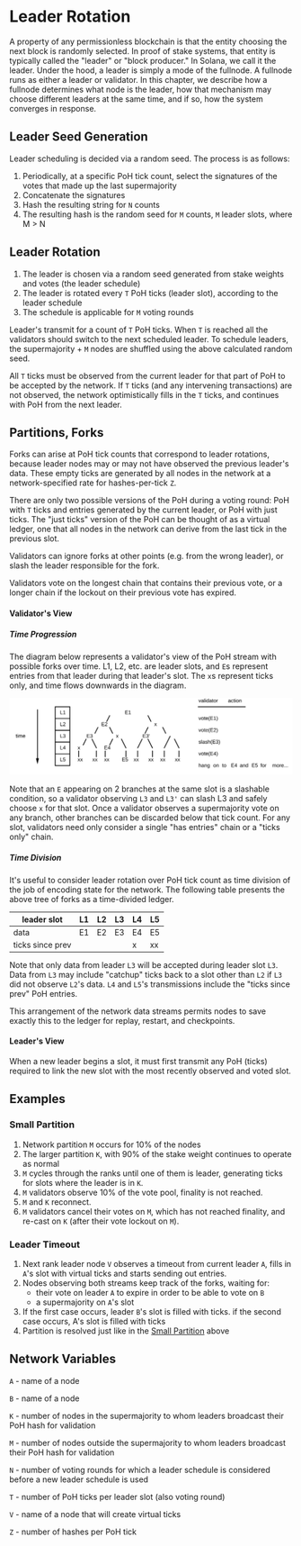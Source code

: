 # Leader Rotation

A property of any permissionless blockchain is that the entity choosing the next block is randomly selected. In proof of stake systems,
that entity is typically called the "leader" or "block producer." In Solana, we call it the leader. Under the hood, a leader is
simply a mode of the fullnode. A fullnode runs as either a leader or validator. In this chapter, we describe how a fullnode determines
what node is the leader, how that mechanism may choose different leaders at the same time, and if so, how the system converges in response.

## Leader Seed Generation

Leader scheduling is decided via a random seed.  The process is as follows:

1. Periodically, at a specific PoH tick count, select the signatures of the votes that made up the last supermajority
2. Concatenate the signatures
3. Hash the resulting string for `N` counts
4. The resulting hash is the random seed for `M` counts, `M` leader slots, where M > N

## Leader Rotation

1. The leader is chosen via a random seed generated from stake weights and votes (the leader schedule)
2. The leader is rotated every `T` PoH ticks (leader slot), according to the leader schedule
3. The schedule is applicable for `M` voting rounds

Leader's transmit for a count of `T` PoH ticks.  When `T` is reached all the validators should switch to the next scheduled leader.  To schedule leaders, the supermajority + `M` nodes are shuffled using the above calculated random seed.

All `T` ticks must be observed from the current leader for that part of PoH to be accepted by the network.  If `T` ticks (and any intervening transactions) are not observed, the network optimistically fills in the `T` ticks, and continues with PoH from the next leader.

## Partitions, Forks

Forks can arise at PoH tick counts that correspond to leader rotations, because leader nodes may or may not have observed the previous leader's data.  These empty ticks are generated by all nodes in the network at a network-specified rate for hashes-per-tick `Z`.

There are only two possible versions of the PoH during a voting round: PoH with `T` ticks and entries generated by the current leader, or PoH with just ticks.  The "just ticks" version of the PoH can be thought of as a virtual ledger, one that all nodes in the network can derive from the last tick in the previous slot.

Validators can ignore forks at other points (e.g. from the wrong leader), or slash the leader responsible for the fork.

Validators vote on the longest chain that contains their previous vote, or a longer chain if the lockout on their previous vote has expired.


#### Validator's View

##### Time Progression
The diagram below represents a validator's view of the PoH stream with possible forks over time.  L1, L2, etc. are leader slots, and `E`s represent entries from that leader during that leader's slot.  The `x`s represent ticks only, and time flows downwards in the diagram.


<img alt="Leader scheduler" src="img/leader-scheduler.svg" class="center"/>

Note that an `E` appearing on 2 branches at the same slot is a slashable condition, so a validator observing `L3` and `L3'` can slash L3 and safely choose `x` for that slot.  Once a validator observes a supermajority vote on any branch, other branches can be discarded below that tick count.  For any slot, validators need only consider a single "has entries" chain or a "ticks only" chain.

##### Time Division

It's useful to consider leader rotation over PoH tick count as time division of the job of encoding state for the network.  The following table presents the above tree of forks as a time-divided ledger.

leader slot |  L1 | L2 | L3 | L4 | L5
-------|----|----|----|----|----
data      |  E1| E2 | E3 | E4  | E5
ticks since prev  | | | | x | xx

Note that only data from leader `L3` will be accepted during leader slot
`L3`.  Data from `L3` may include "catchup" ticks back to a slot other than
`L2` if `L3` did not observe `L2`'s data.  `L4` and `L5`'s transmissions
include the "ticks since prev" PoH entries.

This arrangement of the network data streams permits nodes to save exactly this
to the ledger for replay, restart, and checkpoints.

#### Leader's View

When a new leader begins a slot, it must first transmit any PoH (ticks)
required to link the new slot with the most recently observed and voted
slot.


## Examples

### Small Partition
1. Network partition `M` occurs for 10% of the nodes
2. The larger partition `K`, with 90% of the stake weight continues to operate as
   normal
3. `M` cycles through the ranks until one of them is leader, generating ticks for
   slots where the leader is in `K`.
4. `M` validators observe 10% of the vote pool, finality is not reached.
5. `M` and `K` reconnect.
6. `M` validators cancel their votes on `M`, which has not reached finality, and
   re-cast on `K` (after their vote lockout on `M`).

### Leader Timeout
1. Next rank leader node `V` observes a timeout from current leader `A`, fills in
   `A`'s slot with virtual ticks and starts sending out entries.
2. Nodes observing both streams keep track of the forks, waiting for:
   * their vote on leader `A` to expire in order to be able to vote on `B`
   * a supermajority on `A`'s slot
3. If the first case occurs, leader `B`'s slot is filled with ticks. if the
   second case occurs, A's slot is filled with ticks
4. Partition is resolved just like in the [Small Partition](#small-parition)
   above


## Network Variables

`A` - name of a node

`B` - name of a node

`K` - number of nodes in the supermajority to whom leaders broadcast their
PoH hash for validation

`M` - number of nodes outside the supermajority to whom leaders broadcast their
PoH hash for validation

`N` - number of voting rounds for which a leader schedule is considered before
a new leader schedule is used

`T` - number of PoH ticks per leader slot (also voting round)

`V` - name of a node that will create virtual ticks

`Z` - number of hashes per PoH tick

